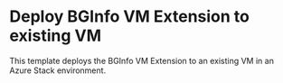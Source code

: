 # Deploy BGInfo VM Extension to existing VM

This template deploys the BGInfo VM Extension to an existing VM in an Azure Stack environment.
